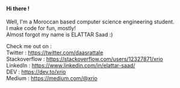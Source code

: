 #### Hi there !
Well, I'm a Moroccan based computer science engineering student.  
I make code for fun, mostly!  
Almost forgot my name is ELATTAR Saad :)

Check me out on :  
Twitter : https://twitter.com/daasrattale  
Stackoverflow : https://stackoverflow.com/users/12327871/xrio  
LinkedIn : https://www.linkedin.com/in/elattar-saad/  
DEV : https://dev.to/xrio  
Medium : https://medium.com/@xrio



<!--<img src="https://github-readme-stats.vercel.app/api?username=xrio&show_icons=true&fbclid=IwAR26PLeNJcTaQvMgDHqy5kXj32kpuywuC02-bjgTOF_28PC2iFZjTv4KHxU"/>-->

